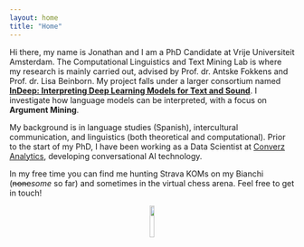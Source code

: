 ```yaml
---
layout: home
title: "Home"
---
```


Hi there, my name is Jonathan and I am a PhD Candidate at Vrije Universiteit Amsterdam. The Computational Linguistics and Text Mining Lab is where my research is mainly carried out, advised by Prof. dr. Antske Fokkens and Prof. dr. Lisa Beinborn. My project falls under a larger consortium named <a href="https://projects.illc.uva.nl/indeep/"><b>InDeep: Interpreting Deep Learning Models for Text and Sound</b></a>. I investigate how language models can be interpreted, with a focus on <b>Argument Mining</b>.

My background is in language studies (Spanish), intercultural communication, and linguistics (both theoretical and computational). Prior to the start of my PhD, I have been working as a Data Scientist at <a href="https://www.converz.co">Converz Analytics</a>, developing conversational AI technology. 

In my free time you can find me hunting Strava KOMs on my Bianchi (<s>none</s><i>some</i> so far) and sometimes in the virtual chess arena.
Feel free to get in touch!

<div style="text-align: center;">
	<img src="{{ site.github.url }}/assets/img/chessbike.png" alt="" width="12%" />
</div>
